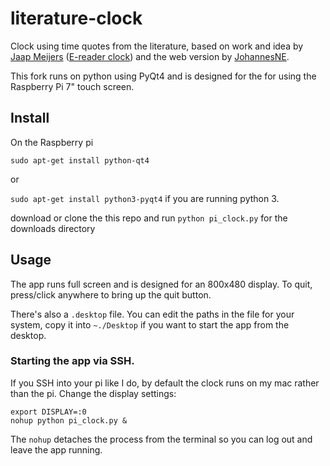 # literature-clock
Clock using time quotes from the literature, based on work and idea by
        [Jaap Meijers](http://www.eerlijkemedia.nl/) ([E-reader clock](https://www.instructables.com/id/Literary-Clock-Made-From-E-reader/)) and the web version by [JohannesNE](https://github.com/JohannesNE/literature-clock).

This fork runs on python using PyQt4 and is designed for the for using the Raspberry Pi 7" touch screen. 

## Install

On the Raspberry pi

`sudo apt-get install python-qt4`

or

`sudo apt-get install python3-pyqt4` if you are running python 3.


download or clone the this repo and run `python pi_clock.py` for the downloads directory

## Usage

The app runs full screen and is designed for an 800x480 display. To quit, press/click anywhere to bring up the quit button.

There's also a `.desktop` file. You can edit the paths in the file for your system, copy it into `~./Desktop` if you want to start the app from the desktop.

### Starting the app via SSH.

If you SSH into your pi like I do, by default the clock runs on my mac rather than the pi. Change the display settings:
```
export DISPLAY=:0
nohup python pi_clock.py &
```
The `nohup` detaches the process from the terminal so you can log out and leave the app running.

